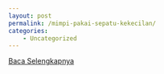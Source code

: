 ```yaml
---
layout: post
permalink: /mimpi-pakai-sepatu-kekecilan/
categories:
    - Uncategorized
---
```


[Baca Selengkapnya](/09)